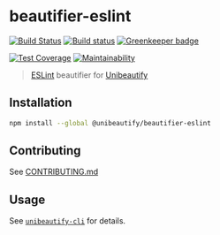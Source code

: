 # beautifier-eslint

[![Build Status](https://travis-ci.org/Unibeautify/beautifier-eslint.svg?branch=master)](https://travis-ci.org/Unibeautify/beautifier-eslint) [![Build status](https://ci.appveyor.com/api/projects/status/h8a883ikpb47kd62/branch/master?svg=true)](https://ci.appveyor.com/project/Glavin001/beautifier-eslint/branch/master) [![Greenkeeper badge](https://badges.greenkeeper.io/Unibeautify/beautifier-eslint.svg)](https://greenkeeper.io/)

[![Test Coverage](https://api.codeclimate.com/v1/badges/51deb963f07555dd7b42/test_coverage)](https://codeclimate.com/github/Unibeautify/beautifier-eslint/test_coverage) [![Maintainability](https://api.codeclimate.com/v1/badges/51deb963f07555dd7b42/maintainability)](https://codeclimate.com/github/Unibeautify/beautifier-eslint/maintainability)

> [ESLint](https://eslint.org) beautifier for [Unibeautify](https://github.com/Unibeautify)

## Installation

```bash
npm install --global @unibeautify/beautifier-eslint
```

## Contributing

See [CONTRIBUTING.md](CONTRIBUTING.md)

## Usage

See [`unibeautify-cli`](https://github.com/Unibeautify/unibeautify-cli) for details.
